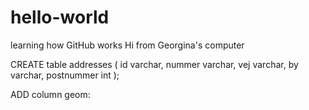 # hello-world
learning how GitHub works
Hi from Georgina's computer

CREATE table addresses (
    id varchar,
    nummer varchar,
    vej varchar,
    by varchar,
    postnummer int
    );

ADD column geom: